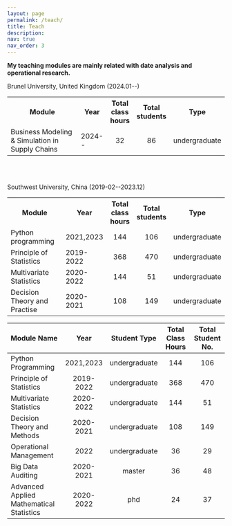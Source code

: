 ```yaml
---
layout: page
permalink: /teach/
title: Teach
description:
nav: true
nav_order: 3
---
```


**My teaching modules are mainly related with date analysis and operational research.**

Brunel University, United Kingdom (2024.01--)

<table>
  <tr>
    <th style="text-align: center; width:33%">Module</th>
    <th style="text-align: center;">Year</th>
    <th style="text-align: center;">Total class hours</th>
     <th style="text-align: center;">Total students</th>
     <th style="text-align: center;">Type</th>
  </tr>
  <tr>
    <td>Business Modeling & Simulation in Supply Chains</td>
    <td>2024--</td>
    <td style="text-align: center;">32</td>
    <td style="text-align: center;">86</td>
<td>undergraduate</td>
  </tr>
</table>

<br/>
<br/>

Southwest University, China (2019-02--2023.12)

<table>
  <tr>
    <th style="text-align: center; width:33%">Module</th>
    <th style="text-align: center;">Year</th>
    <th style="text-align: center;">Total class hours</th>
     <th style="text-align: center;">Total students</th>
     <th style="text-align: center;">Type</th>
  </tr>
  <tr>
    <td>Python programming</td>
    <td>2021,2023</td>
    <td style="text-align: center;">144</td>
    <td style="text-align: center;">106</td>
<td>undergraduate</td>
  </tr>
  <tr>
    <td>Principle of Statistics</td>
    <td>2019-2022</td>
    <td style="text-align: center;">368</td>
    <td style="text-align: center;">470</td>
<td>undergraduate</td>
  </tr>
  <tr>
    <td>Multivariate Statistics  </td>
    <td>2020-2022</td>
    <td style="text-align: center;">144</td>
    <td style="text-align: center;">51</td>
<td>undergraduate</td>
  </tr>
  <tr>
    <td>Decision Theory and Practise  </td>
    <td>2020-2021</td>
    <td style="text-align: center;">108</td>
    <td style="text-align: center;">149</td>
<td>undergraduate</td>
  </tr>
</table>

| Module Name                              | &nbsp;&nbsp;&nbsp;&nbsp; Year &nbsp;&nbsp;&nbsp;&nbsp; | Student Type  | Total Class Hours | Total Student No. |
| :--------------------------------------- | :----------------------------------------------------: | :-----------: | :---------------: | :---------------: |
| Python Programming                       |                       2021,2023                        | undergraduate |        144        |        106        |
| Principle of Statistics                  |                       2019-2022                        | undergraduate |        368        |        470        |
| Multivariate Statistics                  |                       2020-2022                        | undergraduate |        144        |        51         |
| Decision Theory and Methods              |                       2020-2021                        | undergraduate |        108        |        149        |
| Operational Management                   |                          2022                          | undergraduate |        36         |        29         |
| Big Data Auditing                        |                       2020-2021                        |    master     |        36         |        48         |
| Advanced Applied Mathematical Statistics |                       2020-2022                        |      phd      |        24         |        37         |
